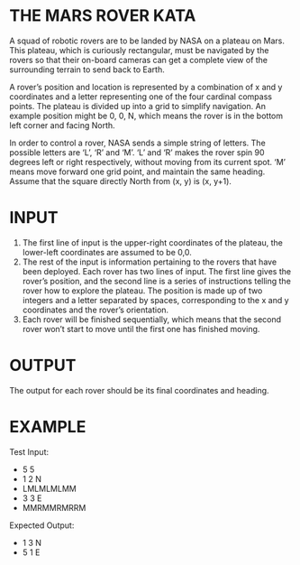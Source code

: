# THE MARS ROVER KATA

A squad of robotic rovers are to be landed by NASA on a plateau on Mars. This plateau, which is
curiously rectangular, must be navigated by the rovers so that their on-board cameras can get a
complete view of the surrounding terrain to send back to Earth.


A rover’s position and location is represented by a combination of x and y coordinates and a letter
representing one of the four cardinal compass points. The plateau is divided up into a grid to simplify
navigation. An example position might be 0, 0, N, which means the rover is in the bottom left corner
and facing North.


In order to control a rover, NASA sends a simple string of letters. The possible letters are ‘L’, ‘R’ and
‘M’. ‘L’ and ‘R’ makes the rover spin 90 degrees left or right respectively, without moving from its
current spot. ‘M’ means move forward one grid point, and maintain the same heading.
Assume that the square directly North from (x, y) is (x, y+1).


# INPUT
1) The first line of input is the upper-right coordinates of the plateau, the lower-left coordinates are
assumed to be 0,0.
2) The rest of the input is information pertaining to the rovers that have been deployed. Each rover has
two lines of input. The first line gives the rover’s position, and the second line is a series of
instructions telling the rover how to explore the plateau. The position is made up of two integers
and a letter separated by spaces, corresponding to the x and y coordinates and the rover’s
orientation.
3) Each rover will be finished sequentially, which means that the second rover won’t start to move until
the first one has finished moving.

# OUTPUT
The output for each rover should be its final coordinates and heading.

# EXAMPLE

Test Input:
  * 5 5
  * 1 2 N
  * LMLMLMLMM
  * 3 3 E
  * MMRMMRMRRM

Expected Output:
  * 1 3 N
  * 5 1 E
